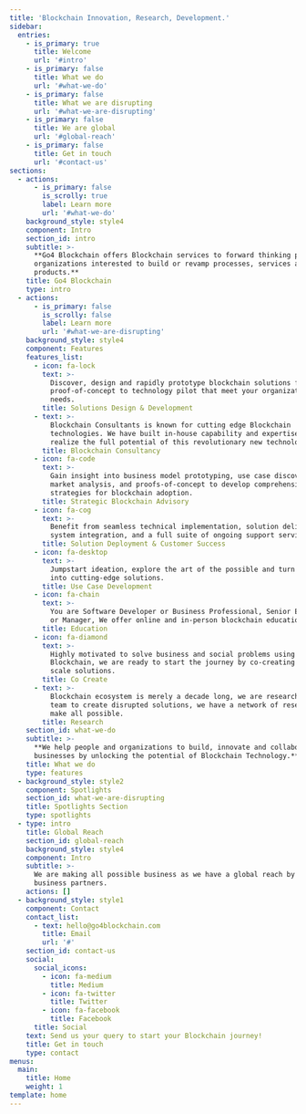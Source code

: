 ```yaml
---
title: 'Blockchain Innovation, Research, Development.'
sidebar:
  entries:
    - is_primary: true
      title: Welcome
      url: '#intro'
    - is_primary: false
      title: What we do
      url: '#what-we-do'
    - is_primary: false
      title: What we are disrupting
      url: '#what-we-are-disrupting'
    - is_primary: false
      title: We are global
      url: '#global-reach'
    - is_primary: false
      title: Get in touch
      url: '#contact-us'
sections:
  - actions:
      - is_primary: false
        is_scrolly: true
        label: Learn more
        url: '#what-we-do'
    background_style: style4
    component: Intro
    section_id: intro
    subtitle: >-
      **Go4 Blockchain offers Blockchain services to forward thinking people and
      organizations interested to build or revamp processes, services and
      products.**
    title: Go4 Blockchain
    type: intro
  - actions:
      - is_primary: false
        is_scrolly: false
        label: Learn more
        url: '#what-we-are-disrupting'
    background_style: style4
    component: Features
    features_list:
      - icon: fa-lock
        text: >-
          Discover, design and rapidly prototype blockchain solutions from
          proof-of-concept to technology pilot that meet your organization’s
          needs.
        title: Solutions Design & Development
      - text: >-
          Blockchain Consultants is known for cutting edge Blockchain
          technologies. We have built in-house capability and expertise to
          realize the full potential of this revolutionary new technology.
        title: Blockchain Consultancy
      - icon: fa-code
        text: >-
          Gain insight into business model prototyping, use case discovery,
          market analysis, and proofs-of-concept to develop comprehensive
          strategies for blockchain adoption.
        title: Strategic Blockchain Advisory
      - icon: fa-cog
        text: >-
          Benefit from seamless technical implementation, solution delivery,
          system integration, and a full suite of ongoing support services.
        title: Solution Deployment & Customer Success
      - icon: fa-desktop
        text: >-
          Jumpstart ideation, explore the art of the possible and turn concepts
          into cutting-edge solutions.
        title: Use Case Development
      - icon: fa-chain
        text: >-
          You are Software Developer or Business Professional, Senior Executive
          or Manager, We offer online and in-person blockchain education.
        title: Education
      - icon: fa-diamond
        text: >-
          Highly motivated to solve business and social problems using
          Blockchain, we are ready to start the journey by co-creating full
          scale solutions.
        title: Co Create
      - text: >-
          Blockchain ecosystem is merely a decade long, we are research oriented
          team to create disrupted solutions, we have a network of researchers
          make all possible.
        title: Research
    section_id: what-we-do
    subtitle: >-
      **We help people and organizations to build, innovate and collaborate into
      businesses by unlocking the potential of Blockchain Technology.**
    title: What we do
    type: features
  - background_style: style2
    component: Spotlights
    section_id: what-we-are-disrupting
    title: Spotlights Section
    type: spotlights
  - type: intro
    title: Global Reach
    section_id: global-reach
    background_style: style4
    component: Intro
    subtitle: >-
      We are making all possible business as we have a global reach by our
      business partners.
    actions: []
  - background_style: style1
    component: Contact
    contact_list:
      - text: hello@go4blockchain.com
        title: Email
        url: '#'
    section_id: contact-us
    social:
      social_icons:
        - icon: fa-medium
          title: Medium
        - icon: fa-twitter
          title: Twitter
        - icon: fa-facebook
          title: Facebook
      title: Social
    text: Send us your query to start your Blockchain journey!
    title: Get in touch
    type: contact
menus:
  main:
    title: Home
    weight: 1
template: home
---
```

